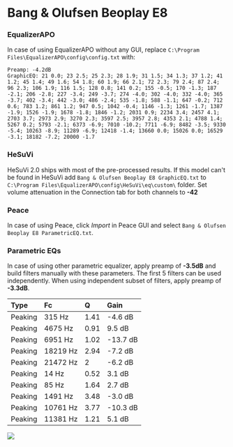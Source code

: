 # Bang & Olufsen Beoplay E8

### EqualizerAPO
In case of using EqualizerAPO without any GUI, replace `C:\Program Files\EqualizerAPO\config\config.txt`
with:
```
Preamp: -4.2dB
GraphicEQ: 21 0.0; 23 2.5; 25 2.3; 28 1.9; 31 1.5; 34 1.3; 37 1.2; 41 1.2; 45 1.4; 49 1.6; 54 1.8; 60 1.9; 66 2.1; 72 2.3; 79 2.4; 87 2.4; 96 2.3; 106 1.9; 116 1.5; 128 0.8; 141 0.2; 155 -0.5; 170 -1.3; 187 -2.1; 206 -2.8; 227 -3.4; 249 -3.7; 274 -4.0; 302 -4.0; 332 -4.0; 365 -3.7; 402 -3.4; 442 -3.0; 486 -2.4; 535 -1.8; 588 -1.1; 647 -0.2; 712 0.6; 783 1.2; 861 1.2; 947 0.5; 1042 -0.4; 1146 -1.3; 1261 -1.7; 1387 -1.9; 1526 -1.9; 1678 -1.8; 1846 -1.2; 2031 0.9; 2234 3.4; 2457 4.1; 2703 3.7; 2973 2.9; 3270 2.3; 3597 2.5; 3957 2.8; 4353 2.1; 4788 1.4; 5267 0.2; 5793 -2.1; 6373 -6.9; 7010 -10.2; 7711 -6.9; 8482 -3.5; 9330 -5.4; 10263 -8.9; 11289 -6.9; 12418 -1.4; 13660 0.0; 15026 0.0; 16529 -3.1; 18182 -7.2; 20000 -1.7
```

### HeSuVi
HeSuVi 2.0 ships with most of the pre-processed results. If this model can't be found in HeSuVi add
`Bang & Olufsen Beoplay E8 GraphicEQ.txt` to `C:\Program Files\EqualizerAPO\config\HeSuVi\eq\custom\` folder.
Set volume attenuation in the Connection tab for both channels to **-42**

### Peace
In case of using Peace, click *Import* in Peace GUI and select `Bang & Olufsen Beoplay E8 ParametricEQ.txt`.

### Parametric EQs
In case of using other parametric equalizer, apply preamp of **-3.5dB** and build filters manually
with these parameters. The first 5 filters can be used independently.
When using independent subset of filters, apply preamp of **-3.3dB**.

| Type    | Fc       |    Q | Gain     |
|:--------|:---------|:-----|:---------|
| Peaking | 315 Hz   | 1.41 | -4.6 dB  |
| Peaking | 4675 Hz  | 0.91 | 9.5 dB   |
| Peaking | 6951 Hz  | 1.02 | -13.7 dB |
| Peaking | 18219 Hz | 2.94 | -7.2 dB  |
| Peaking | 21472 Hz | 2    | -6.2 dB  |
| Peaking | 14 Hz    | 0.52 | 3.1 dB   |
| Peaking | 85 Hz    | 1.64 | 2.7 dB   |
| Peaking | 1491 Hz  | 3.48 | -3.0 dB  |
| Peaking | 10761 Hz | 3.77 | -10.3 dB |
| Peaking | 11381 Hz | 1.21 | 5.1 dB   |

![](https://raw.githubusercontent.com/jaakkopasanen/AutoEq/master/results/rtings/avg/Bang%20&%20Olufsen%20Beoplay%20E8/Bang%20&%20Olufsen%20Beoplay%20E8.png)